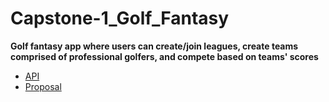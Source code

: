 # Capstone-1_Golf_Fantasy

__Golf fantasy app where users can create/join leagues, create teams comprised of professional golfers, and compete based on teams' scores__

- [API](https://datagolf.com/api-access)
- [Proposal](https://docs.google.com/document/d/1nWq9YlgI9vl2aBwWGQV3Mdgf-41waVLSlCzAkwAsZnM/edit)
